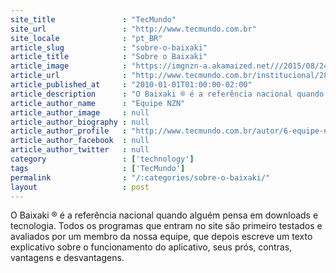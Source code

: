 ```yaml
---
site_title               : "TecMundo"
site_url                 : "http://www.tecmundo.com.br"
site_locale              : "pt_BR"
article_slug             : "sobre-o-baixaki"
article_title            : "Sobre o Baixaki"
article_image            : "https://imgnzn-a.akamaized.net///2015/08/24/24143359969161-t1200x480.jpg"
article_url              : "http://www.tecmundo.com.br/institucional/284-sobre-o-baixaki.htm"
article_published_at     : "2010-01-01T01:00:00-02:00"
article_description      : "O Baixaki ® é a referência nacional quando alguém pensa em downloads e tecnologia. Todos os programas que entram no site são primeiro testados e avaliados por um membro da nossa equipe, que depois escreve um texto explicativo sobre o funcionamento do aplicativo, seus prós, contras, vantagens e desvantagens."
article_author_name      : "Equipe NZN"
article_author_image     : null
article_author_biography : null
article_author_profile   : "http://www.tecmundo.com.br/autor/6-equipe-nzn/"
article_author_facebook  : null
article_author_twitter   : null
category                 : ['technology']
tags                     : ['TecMundo']
permalink                : "/:categories/sobre-o-baixaki/"
layout                   : post
---
```


O Baixaki ® é a referência nacional quando alguém pensa em downloads e tecnologia. Todos os programas que entram no site são primeiro testados e avaliados por um membro da nossa equipe, que depois escreve um texto explicativo sobre o funcionamento do aplicativo, seus prós, contras, vantagens e desvantagens.
